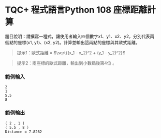 # TQC+ 程式語言Python 108 座標距離計算
題目說明：請撰寫一程式，讓使用者輸入四個數字x1、y1、x2、y2，分別代表兩個點的座標(x1, y1)、(x2, y2)。計算並輸出這兩點的座標與其歐式距離。
> 提示1：歐式距離 = $\sqrt{(x_1 - x_2)^2 + (y_1 - y_2)^2}$

> 提示2：兩座標的歐式距離，輸出到小數點後第4位
。
### 範例輸入
```shell
2
1
5.5
8
```
### 範例輸出
```shell
( 2 , 1 )
( 5.5 , 8 )
Distance = 7.8262
```
